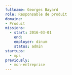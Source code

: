 ```yaml
---
fullname: Georges Bayard
role: Responsable de produit
domaine:
- Produit
missions:
  - start: 2016-03-01
    end:
    employer: dinum
    status: admin
startups:
  - mps
previously:
  - mon-entreprise
---
```

